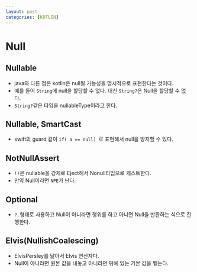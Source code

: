 ```yaml
---
layout: post
categories: [KOTLIN]
---
```




# Null

## Nullable
- java와 다른 점은 kotlin은 null될 가능성을 명시적으로 표현한다는 것이다.
- 예를 들어 `String`에 null을 할당할 수 없다. 대신 `String?`은 Null을 할당할 수 없다.
- `String?`같은 타입을 nullableType이라고 한다.

## Nullable, SmartCast
- swift의 guard 같이 `if( a == null) `로 표현해서 null을 방지할 수 있다.

## NotNullAssert
- `!!`은 nullable을 강제로 Eject해서 Nonull타입으로 캐스트한다.
- 만약 Null이라면 `NPE`가 난다.

## Optional
- `?.`형태로 사용하고 Null이 아니라면 행위를 하고 아니면 Null을 반환하는 식으로 진행한다.

## Elvis(NullishCoalescing)
- ElvisPersley를 닮아서 Elvis 연산자다.
- Null이 아니라면 원본 값을 내놓고 아니라면 뒤에 있는 기본 값을 뱉는다.